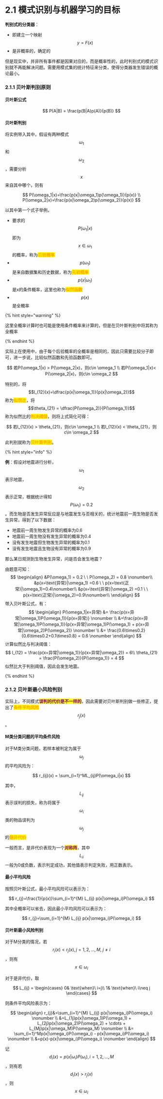 # 2.1 模式识别与机器学习的目标

**判别式的分类器**：

* 即建立一个映射$$y=F(x)$$
* 是非概率的，确定的

但是现实中，并非所有事件都是因果对应的，而是概率性的，此时判别式的模式识别就不再能解决问题。需要用模式集的统计特征来分类，使得分类器发生错误的概论最小。

### 2.1.1 贝叶斯判别原则

#### 贝叶斯公式

$$
P(A|B) = \frac{p(B|A)p(A)}{p(B)}
$$

#### 贝叶斯判别

将实例带入其中，假设有两种模式$$\omega_1$$和$$\omega_2$$，需要分析$$x$$来自其中哪个，则有

$$
P(\omega_1|x)=\frac{p(x|\omega_1)p(\omega_1)}{p(x)}
\\ 
P(\omega_2|x)=\frac{p(x|\omega_2)p(\omega_2)}{p(x)}
$$

以其中第一个式子举例，

* 要求的 $$P(\omega_1|x)%$$ 即为 $$x \in \omega_1$$ 的概率，称为<mark style="color:orange;">**后验概率**</mark>
* $$p(\omega_1)$$ 是来自数据集和历史数据，称为<mark style="color:orange;">**先验概率**</mark>
* $$p(x|\omega_1)$$ 是x的条件概率，这里也称为<mark style="color:orange;">**似然函数**</mark>
* $$p(x)$$ 是全概率

{% hint style="warning" %}

这里全概率计算时也可能是使用条件概率来计算的，但是在贝叶斯判别中将其称为全概率

{% endhint %}



实际上在使用中，由于每个后验概率的全概率是相同的，因此只需要比较分子即可，进一步说，比较似然函数和先验函数即可。

$$
若P(\omega_1|x) > P(\omega_2|x)，则c\in \omega_1 
\\ 
若P(\omega_1|x)< P(\omega_2|x)，则c\in \omega_2
$$

特别的，将$$l_{12}(x)=\dfrac{p(x|\omega_1)}{p(x|\omega_2)}$$称为<mark style="color:orange;">**似然比**</mark>，将$$\theta_{21} = \dfrac{P(\omega_2)}{P(\omega_1)}$$称为似然比的<mark style="color:orange;">**判决阈值**</mark>，则将上式简化可得：

$$
若l_{12}(x) > \theta_{21}，则c\in \omega_1 \\ 若l_{12}(x) < \theta_{21}，则c\in \omega_2
$$

此判别就称为<mark style="color:orange;">**贝叶斯判别**</mark>。

{% hint style="info" %}

**例**：假设对地震进行分析，$$\omega_1$$表示地震，$$\omega_2$$表示正常，根据统计得知$$P(\omega_1)=0.2$$。而生物是否发生异常反应是与地震发生与否相关的，统计地震前一周生物是否发生异常，得到了以下数据：

- 地震前一周生物发生异常的概率为0.6
- 地震前一周生物没有发生异常的概率为0.4
- 没有发生地震但生物发生异常的概率为0.1
- 没有发生地震且生物没有异常的概率为0.9

那么某日观测到生物发生异常，问是否会发生地震？



由题意可知：
$$
\begin{align}
&P(\omega_1) = 0.2 \ \ P(\omega_2) = 0.8 \nonumber\\
&p(x=\text{异常}|\omega_1) =0.6 \ \ p(x=\text{正常}|\omega_1)=0.4\nonumber\\
&p(x=\text{异常}|\omega_2) =0.1 \ \ p(x=\text{正常}|\omega_2)=0.9\nonumber\\
\end{align}
$$
带入贝叶斯公式，有：
$$
\begin{align}
P(\omega_1|x=异常) &= \frac{p(x=异常|\omega_1)P(\omega_1)}{p(x=异常)} \nonumber
\\
&=\frac{p(x=异常|\omega_1)P(\omega_1)}{p(x=异常|\omega_1)P(\omega_1) + p(x=异常|\omega_2)P(\omega_2)} \nonumber
\\
&= \frac{0.6\times0.2}{0.6\times0.2+0.1\times0.8} = 0.6 \nonumber
\end{align}
$$
计算似然比与判决阈值：
$$
l_{12} = \frac{p(x=异常|\omega_1)}{p(x=异常|\omega_2)} = 6\\
\theta_{21} = \frac{P(\omega_2)}{P(\omega_1)} = 4
$$
似然比大于判别阈值，因此会发生地震。

{% endhint %}

### 2.1.2 贝叶斯最小风险判别

实际上，不同模式<mark style="color:purple;">**误判的代价是不一样的**</mark>，因此需要对贝叶斯判别做一些修正，提出了<mark style="color:orange;">**条件平均风险**</mark> $$r_j(x)$$。

#### M类分类问题的平均条件风险

对于M类分类问题，若样本被判定为属于$$\omega_j$$的平均风险为：

$$
r_{ij}(x) = \sum_{i=1}^ML_{ij}P(\omega_i|x)
$$

其中，$$L_{ij}$$表示误判的损失，称为将属于$$\omega_i$$类的物品误判为$$\omega_j$$的<mark style="color:orange;">**是非代价**</mark>

一般而言，是非代价表现为一个<mark style="color:purple;">**对称阵**</mark>，其中$$L_{ii}$$一般为0或负数，表示判定成功，其他值表示判定失败，用正数表示。

#### 最小平均风险

按照贝叶斯公式，最小平均风险可以表示为：

$$
r_{j}=\frac{1}{p(x)}\sum_{i=1}^{M} L_{ij} p(x|\omega_i)P(\omega_i)
$$

其中全概率可以省去，因此最小平均风险可以表示为：

$$
r_{j}=\sum_{i=1}^{M} L_{ij} p(x|\omega_i)P(\omega_i)
$$

#### 贝叶斯最小风险判别

对于M分类的情况，若 $$r_i(x) < r_j(x),j=1,2,\dots,M,\ j\neq i$$ ，则有$$x \in \omega_i$$

对于是非代价，取

$$
L_{ij} = \begin{cases} 0& \text{when}\ i=j\\ 1& \text{when}\ i\neq j \end{cases}
$$

则条件平均风险表示为：

$$
\begin{align} 
r_{j}&=\sum_{i=1}^{M} L_{ij} p(x|\omega_i)P(\omega_i) \nonumber
\\ 
&=L_{1j}p(x|\omega_1)P(\omega_1) + L_{2j}p(x|\omega_2)P(\omega_2) + \cdots + L_{Mj}p(x|\omega_M)P(\omega_M) \nonumber
\\ 
&= \sum_{i=1}^Mp(x|\omega_i)P(\omega_i) - p(x|\omega_i)P(\omega_i) \nonumber
\\ 
&=p(x)-p(x|\omega_i)P(\omega_i) \nonumber
\end{align}
$$

记$$d_i(x)=p(x|\omega_i)P(\omega_i),i=1,2,\dots,M$$，则有若$$d_i(x) > r_j(x)$$，则$$x \in \omega_i$$

